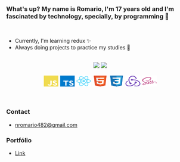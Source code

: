 ### What's up? My name is Romario, I'm 17 years old and I'm fascinated by technology, specially, by programming 👋

<br />

- Currently, I'm learning redux ✨
- Always doing projects to practice my studies 💪

<br />

<div align="center">
  <img height="180em" src="https://github-readme-stats.vercel.app/api?username=Romario-Negreiros&show_icons=true&theme=dracula&include_all_commits=true&count_private=true"/>
  <img height="180em" src="https://github-readme-stats.vercel.app/api/top-langs/?username=Romario-Negreiros&layout=compact&langs_count=7&theme=dracula"/>
 
<br />
<br />  

 <div style="display: inline-block">
  <img align="center" alt="Romario-JS" height="30" width="40" src="https://raw.githubusercontent.com/devicons/devicon/master/icons/javascript/javascript-plain.svg">
  <img align="center" alt="Romario-TS" height="30" width="40" src="https://raw.githubusercontent.com/devicons/devicon/master/icons/typescript/typescript-plain.svg">
  <img align="center" alt="Romario-React" height="30" width="40" src="https://raw.githubusercontent.com/devicons/devicon/master/icons/react/react-original.svg">
  <img align="center" alt="Romario-HTML" height="30" width="40" src="https://raw.githubusercontent.com/devicons/devicon/master/icons/html5/html5-original.svg">
  <img align="center" alt="Romario-CSS" height="30" width="40" src="https://raw.githubusercontent.com/devicons/devicon/master/icons/css3/css3-original.svg">
  <img align="center" alt="Romario-Redux" height="30" width="40" src="https://raw.githubusercontent.com/devicons/devicon/master/icons/redux/redux-original.svg">
  <img align="center" alt="Romario-SASS" height="30" width="40" src="https://raw.githubusercontent.com/devicons/devicon/master/icons/sass/sass-original.svg">
 </div>
  
<br />
<br />

 </div>

<br />
 
 ### Contact
 * nromario482@gmail.com
 
 ### Portfólio
 * [Link](https://romario-negreiros.github.io/Romario-frontend/)
